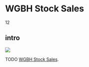 # WGBH Stock Sales

12

## intro

<img src='https://s3.amazonaws.com/openvault.wgbh.org/special_collections/stock_sales/stock_sales.png' class='pull-left'/>

TODO 
[WGBH Stock Sales](http://wgbhstocksales.org/).
